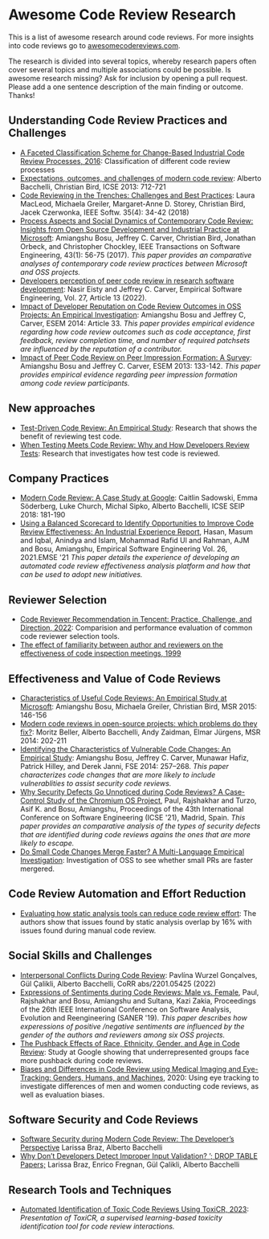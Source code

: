 # Awesome Code Review Research
This is a list of awesome research around code reviews. For more insights into code reviews go to [awesomecodereviews.com](https://www.awesomecodereviews.com/).

The research is divided into several topics, whereby research papers often cover several topics and multiple associations could be possible. 
Is awesome research missing? Ask for inclusion by opening a pull request. Please add a one sentence description of the main finding or outcome. Thanks!


## Understanding Code Review Practices and Challenges
- [A Faceted Classification Scheme for Change-Based
Industrial Code Review Processes, 2016](http://tobias-baum.de/rp/classification.pdf): Classification of different code review processes
- [Expectations, outcomes, and challenges of modern code review](https://sback.it/publications/icse2013.pdf): Alberto Bacchelli, Christian Bird, ICSE 2013: 712-721
- [Code Reviewing in the Trenches: Challenges and Best Practices](https://www.michaelagreiler.com/wp-content/uploads/2019/03/Code-Reviewing-in-the-Trenches-Understanding-Challenges-Best-Practices-and-Tool-Needs.pdf): Laura MacLeod, Michaela Greiler, Margaret-Anne D. Storey, Christian Bird, Jacek Czerwonka, IEEE Softw. 35(4): 34-42 (2018)
- [Process Aspects and Social Dynamics of Contemporary Code Review: Insights from Open Source Development and Industrial Practice at Microsoft](http://dx.doi.org/10.1109/TSE.2016.2576451): Amiangshu Bosu, Jeffrey C. Carver, Christian Bird, Jonathan Orbeck, and Christopher Chockley, IEEE Transactions on Software Engineering, 43(1): 56-75 (2017). _This paper provides an comparative analyses of contemporary code review practices between Microsoft and OSS projects._
- [Developers perception of peer code review in research software development](https://doi.org/10.1007/s10664-021-10053-x): Nasir Eisty and Jeffrey C. Carver, Empirical Software Engineering, Vol. 27, Article 13 (2022).
- [Impact of Developer Reputation on Code Review Outcomes in OSS Projects: An Empirical Investigation](https://doi.org/10.1145/2652524.2652544): Amiangshu Bosu and Jeffrey C, Carver, ESEM 2014: Article 33. _This paper provides empirical evidence regarding how code review outcomes such as code acceptance, first feedback, review completion time, and number of required patchsets are influenced by the reputation of a contributor._
- [Impact of Peer Code Review on Peer Impression Formation: A Survey](https://ieeexplore.ieee.org/document/6681346): Amiangshu Bosu and Jeffrey C. Carver, ESEM 2013: 133-142. _This paper provides empirical evidence regarding peer impression formation among code review participants._

## New approaches
- [Test-Driven Code Review: An Empirical Study](https://sback.it/publications/icse2019a.pdf): Research that shows the benefit of reviewing test code.
- [When Testing Meets Code Review: Why and How Developers Review Tests](https://dl.acm.org/doi/10.1145/3180155.3180192): Research that investigates how test code is reviewed. 

## Company Practices
- [Modern Code Review: A Case Study at Google](https://storage.googleapis.com/pub-tools-public-publication-data/pdf/80735342aebcbfc8af4878373f842c25323cb985.pdf): Caitlin Sadowski, Emma Söderberg, Luke Church, Michal Sipko, Alberto Bacchelli, ICSE SEIP 2018: 181-190
- [Using a Balanced Scorecard to Identify Opportunities to Improve Code Review Effectiveness: An Industrial Experience Report](https://arxiv.org/pdf/2101.10585.pdf), Hasan, Masum and Iqbal, Anindya and Islam, Mohammad Rafid Ul and Rahman, AJM and Bosu, Amiangshu, Empirical Software Engineering Vol. 26, 2021.EMSE '21
_This paper details the experience of developing an automated code review effectiveness analysis platform and how that can be used to adopt new initiatives._

## Reviewer Selection
- [Code Reviewer Recommendation in Tencent: Practice, Challenge, and Direction, 2022](https://xin-xia.github.io/publication/icse222.pdf): Comparision and performance evaluation of common code reviewer selection tools.
- [The effect of familiarity between author and reviewers on the effectiveness of code inspection meetings, 1999](https://www.proquest.com/openview/45a40e77be454b467ab4d058336a1a3b/1?pq-origsite=gscholar&cbl=18750&diss=y)

## Effectiveness and Value of Code Reviews
- [Characteristics of Useful Code Reviews: An Empirical Study at Microsoft](https://www.michaelagreiler.com/wp-content/uploads/2019/02/Characteristics-Of-Useful-Comments.pdf): Amiangshu Bosu, Michaela Greiler, Christian Bird, MSR 2015: 146-156
- [Modern code reviews in open-source projects: which problems do they fix?](https://azaidman.github.io/publications/bellerMSR2014.pdf): Moritz Beller, Alberto Bacchelli, Andy Zaidman, Elmar Jürgens, MSR 2014: 202-211
- [Identifying the Characteristics of Vulnerable Code Changes: An Empirical Study](https://doi.org/10.1145/2635868.26358800): Amiangshu Bosu, Jeffrey C. Carver, Munawar Hafiz, Patrick Hilley, and Derek Janni, FSE 2014: 257–268. _This paper characterizes code changes that are more likely to include vulnerablities to assist security code reviews._
- [Why Security Defects Go Unnoticed during Code Reviews? A Case-Control Study of the Chromium OS Project](https://amiangshu.com/papers/paul-ICSE-2021.pdf), Paul, Rajshakhar and Turzo, Asif K. and Bosu, Amiangshu, Proceedings of the 43th International Conference on Software Engineering (ICSE '21), Madrid, Spain. _This paper provides an comparative analysis of the types of security defects that are identified during code reviews agains the ones that are more likely to escape._
- [Do Small Code Changes Merge Faster? A Multi-Language Empirical Investigation](https://dl.acm.org/doi/abs/10.1145/3524842.3528448): Investigation of OSS to see whether small PRs are faster mergered.

## Code Review Automation and Effort Reduction
- [Evaluating how static analysis tools can reduce code review effort](https://ieeexplore.ieee.org/abstract/document/8103456): The authors show that issues found by static analysis overlap by 16% with issues found during manual code review.

## Social Skills and Challenges
- [Interpersonal Conflicts During Code Review](https://arxiv.org/abs/2201.05425): Pavlína Wurzel Gonçalves, Gül Çalikli, Alberto Bacchelli, CoRR abs/2201.05425 (2022)
- [Expressions of Sentiments during Code Reviews: Male vs. Female](https://amiangshu.com/papers/SANER_Gender.pdf), Paul, Rajshakhar and Bosu, Amiangshu and Sultana, Kazi Zakia, Proceedings of the 26th IEEE International Conference on Software Analysis, Evolution and Reengineering (SANER '19). _This paper describes how experessions of positive /negative sentiments are influenced by the gender of the authors and reviewers among six OSS projects._
- [The Pushback Effects of Race, Ethnicity, Gender, and Age in Code Review](https://m-cacm.acm.org/magazines/2022/3/258909-the-pushback-effects-of-race-ethnicity-gender-and-age-in-code-review/fulltext): Study at Google showing that underrepresented groups face more pushback during code reviews.
- [Biases and Differences in Code Review using Medical Imaging and Eye-Tracking: Genders, Humans, and Machines](http://www-personal.umich.edu/~yhhy/index_files/bias_code_review_FSE20.pdf), 2020: Using eye tracking to investigate differences of men and women conducting code reviews, as well as evaluation biases.

## Software Security and Code Reviews
- [Software Security during Modern Code Review: The Developer’s Perspective](https://arxiv.org/pdf/2208.04261.pdf)
Larissa Braz, Alberto Bacchelli
- [Why Don’t Developers Detect Improper Input Validation? ’; DROP TABLE Papers;](https://arxiv.org/pdf/2102.06251.pdf) Larissa Braz, Enrico Fregnan, Gül Çalikli, Alberto Bacchelli


## Research Tools and Techniques
- [Automated Identification of Toxic Code Reviews Using ToxiCR, 2023](https://dl.acm.org/doi/abs/10.1145/3583562): _Presentation of ToxiCR, a supervised learning-based toxicity identification tool for code review interactions._
